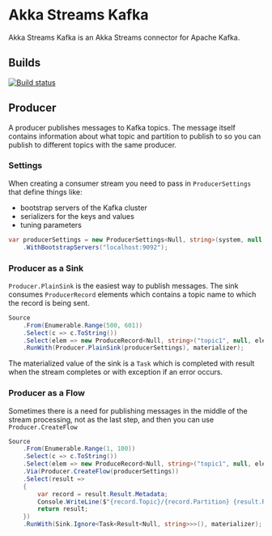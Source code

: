 # Akka Streams Kafka

Akka Streams Kafka is an Akka Streams connector for Apache Kafka.

## Builds
[![Build status](https://ci.appveyor.com/api/projects/status/uveg350ptdydkes9/branch/dev?svg=true)](https://ci.appveyor.com/project/ravengerUA/akka-streams-kafka/branch/dev)

## Producer

A producer publishes messages to Kafka topics. The message itself contains information about what topic and partition to publish to so you can publish to different topics with the same producer.

### Settings

When creating a consumer stream you need to pass in `ProducerSettings` that define things like:

- bootstrap servers of the Kafka cluster
- serializers for the keys and values
- tuning parameters

```C#
var producerSettings = new ProducerSettings<Null, string>(system, null, new StringSerializer(Encoding.UTF8))
    .WithBootstrapServers("localhost:9092");
```

### Producer as a Sink
`Producer.PlainSink` is the easiest way to publish messages. The sink consumes `ProducerRecord` elements which contains a topic name to which the record is being sent.

```C#
Source
    .From(Enumerable.Range(500, 601))
    .Select(c => c.ToString())
    .Select(elem => new ProduceRecord<Null, string>("topic1", null, elem))
    .RunWith(Producer.PlainSink(producerSettings), materializer);
```
The materialized value of the sink is a `Task` which is completed with result when the stream completes or with exception if an error occurs.

### Producer as a Flow
Sometimes there is a need for publishing messages in the middle of the stream processing, not as the last step, and then you can use `Producer.CreateFlow`

```C#
Source
    .From(Enumerable.Range(1, 100))
    .Select(c => c.ToString())
    .Select(elem => new ProduceRecord<Null, string>("topic1", null, elem))
    .Via(Producer.CreateFlow(producerSettings))
    .Select(result =>
    {
        var record = result.Result.Metadata;
        Console.WriteLine($"{record.Topic}/{record.Partition} {result.Result.Offset}: {record.Value}");
        return result;
    })
    .RunWith(Sink.Ignore<Task<Result<Null, string>>>(), materializer);
```